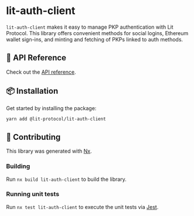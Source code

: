 # lit-auth-client

`lit-auth-client` makes it easy to manage PKP authentication with Lit Protocol. This library offers convenient methods for social logins, Ethereum wallet sign-ins, and minting and fetching of PKPs linked to auth methods.

## 📜 API Reference

Check out the [API reference](https://docs.lit-js-sdk-v2.litprotocol.com/modules/lit_auth_client_src.html).

## 📦 Installation

Get started by installing the package:

```bash
yarn add @lit-protocol/lit-auth-client
```

## 🙌 Contributing

This library was generated with [Nx](https://nx.dev).

### Building

Run `nx build lit-auth-client` to build the library.

### Running unit tests

Run `nx test lit-auth-client` to execute the unit tests via [Jest](https://jestjs.io).
